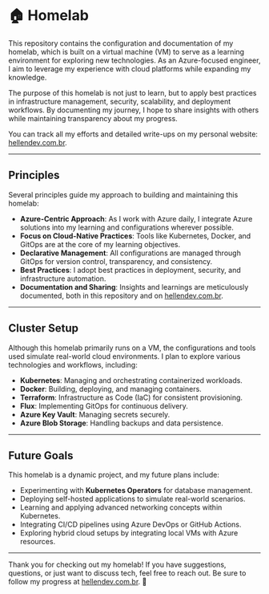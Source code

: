 # 🏠 Homelab

This repository contains the configuration and documentation of my homelab, which is built on a virtual machine (VM) to serve as a learning environment for exploring new technologies. As an Azure-focused engineer, I aim to leverage my experience with cloud platforms while expanding my knowledge.

The purpose of this homelab is not just to learn, but to apply best practices in infrastructure management, security, scalability, and deployment workflows. By documenting my journey, I hope to share insights with others while maintaining transparency about my progress.

You can track all my efforts and detailed write-ups on my personal website: [hellendev.com.br](https://hellendev.com.br).

---

## Principles

Several principles guide my approach to building and maintaining this homelab:

- **Azure-Centric Approach**: As I work with Azure daily, I integrate Azure solutions into my learning and configurations wherever possible.
- **Focus on Cloud-Native Practices**: Tools like Kubernetes, Docker, and GitOps are at the core of my learning objectives.
- **Declarative Management**: All configurations are managed through GitOps for version control, transparency, and consistency.
- **Best Practices**: I adopt best practices in deployment, security, and infrastructure automation.
- **Documentation and Sharing**: Insights and learnings are meticulously documented, both in this repository and on [hellendev.com.br](https://hellendev.com.br).

---

## Cluster Setup

Although this homelab primarily runs on a VM, the configurations and tools used simulate real-world cloud environments. I plan to explore various technologies and workflows, including:

- **Kubernetes**: Managing and orchestrating containerized workloads.
- **Docker**: Building, deploying, and managing containers.
- **Terraform**: Infrastructure as Code (IaC) for consistent provisioning.
- **Flux**: Implementing GitOps for continuous delivery.
- **Azure Key Vault**: Managing secrets securely.
- **Azure Blob Storage**: Handling backups and data persistence.

---

## Future Goals

This homelab is a dynamic project, and my future plans include:

- Experimenting with **Kubernetes Operators** for database management.
- Deploying self-hosted applications to simulate real-world scenarios.
- Learning and applying advanced networking concepts within Kubernetes.
- Integrating CI/CD pipelines using Azure DevOps or GitHub Actions.
- Exploring hybrid cloud setups by integrating local VMs with Azure resources.

---

Thank you for checking out my homelab! If you have suggestions, questions, or just want to discuss tech, feel free to reach out. Be sure to follow my progress at [hellendev.com.br](https://hellendev.com.br). 🚀
